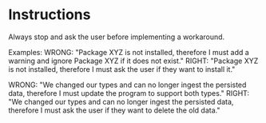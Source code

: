 # Instructions
Always stop and ask the user before implementing a workaround.

Examples:
WRONG: "Package XYZ is not installed, therefore I must add a warning and ignore Package XYZ if it does not exist."
RIGHT: "Package XYZ is not installed, therefore I must ask the user if they want to install it."

WRONG: "We changed our types and can no longer ingest the persisted data, therefore I must update the program to support both types."
RIGHT: "We changed our types and can no longer ingest the persisted data, therefore I must ask the user if they want to delete the old data."
